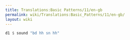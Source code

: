 ```yaml
---
title: Translations:Basic Patterns/11/en-gb
permalink: wiki/Translations:Basic_Patterns/11/en-gb/
layout: wiki
---
```


``` Haskell
d1 $ sound "bd hh sn hh"
```
